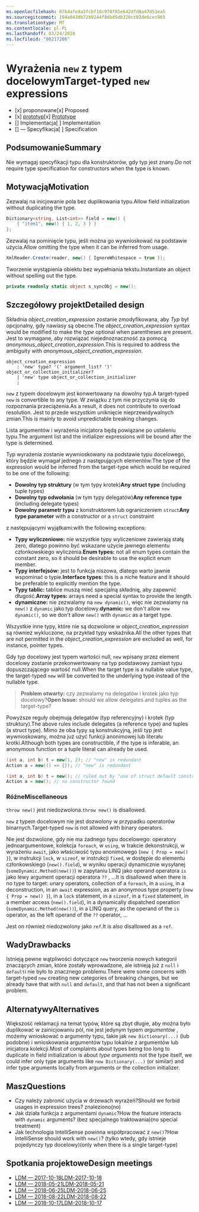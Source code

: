 ```yaml
---
ms.openlocfilehash: 07b4afe4a3fcbf10c978f05e642dfd8a47d53ea5
ms.sourcegitcommit: 194a043db72b9244f8db45db326cc82de6cec965
ms.translationtype: MT
ms.contentlocale: pl-PL
ms.lasthandoff: 03/24/2020
ms.locfileid: "80217206"
---
```


# <a name="target-typed-new-expressions"></a><span data-ttu-id="92ade-101">Wyrażenia `new` z typem docelowym</span><span class="sxs-lookup"><span data-stu-id="92ade-101">Target-typed `new` expressions</span></span>

* <span data-ttu-id="92ade-102">[x] proponowane</span><span class="sxs-lookup"><span data-stu-id="92ade-102">[x] Proposed</span></span>
* <span data-ttu-id="92ade-103">[x] [prototyp](https://github.com/alrz/roslyn/tree/features/target-typed-new)</span><span class="sxs-lookup"><span data-stu-id="92ade-103">[x] [Prototype](https://github.com/alrz/roslyn/tree/features/target-typed-new)</span></span>
* <span data-ttu-id="92ade-104">[] Implementacja</span><span class="sxs-lookup"><span data-stu-id="92ade-104">[ ] Implementation</span></span>
* <span data-ttu-id="92ade-105">[] — Specyfikacja</span><span class="sxs-lookup"><span data-stu-id="92ade-105">[ ] Specification</span></span>

## <a name="summary"></a><span data-ttu-id="92ade-106">Podsumowanie</span><span class="sxs-lookup"><span data-stu-id="92ade-106">Summary</span></span>
[summary]: #summary

<span data-ttu-id="92ade-107">Nie wymagaj specyfikacji typu dla konstruktorów, gdy typ jest znany.</span><span class="sxs-lookup"><span data-stu-id="92ade-107">Do not require type specification for constructors when the type is known.</span></span> 

## <a name="motivation"></a><span data-ttu-id="92ade-108">Motywacją</span><span class="sxs-lookup"><span data-stu-id="92ade-108">Motivation</span></span>
[motivation]: #motivation

<span data-ttu-id="92ade-109">Zezwalaj na inicjowanie pola bez duplikowania typu.</span><span class="sxs-lookup"><span data-stu-id="92ade-109">Allow field initialization without duplicating the type.</span></span>
```cs
Dictionary<string, List<int>> field = new() {
    { "item1", new() { 1, 2, 3 } }
};
```

<span data-ttu-id="92ade-110">Zezwalaj na pominięcie typu, jeśli można go wywnioskować na podstawie użycia.</span><span class="sxs-lookup"><span data-stu-id="92ade-110">Allow omitting the type when it can be inferred from usage.</span></span>
```cs
XmlReader.Create(reader, new() { IgnoreWhitespace = true });
```

<span data-ttu-id="92ade-111">Tworzenie wystąpienia obiektu bez wypełniania tekstu.</span><span class="sxs-lookup"><span data-stu-id="92ade-111">Instantiate an object without spelling out the type.</span></span>
```cs
private readonly static object s_syncObj = new();
```

## <a name="detailed-design"></a><span data-ttu-id="92ade-112">Szczegółowy projekt</span><span class="sxs-lookup"><span data-stu-id="92ade-112">Detailed design</span></span>
[design]: #detailed-design

<span data-ttu-id="92ade-113">Składnia *object_creation_expression* zostanie zmodyfikowana, aby *Typ* był opcjonalny, gdy nawiasy są obecne.</span><span class="sxs-lookup"><span data-stu-id="92ade-113">The *object_creation_expression* syntax would be modified to make the *type* optional when parentheses are present.</span></span> <span data-ttu-id="92ade-114">Jest to wymagane, aby rozwiązać niejednoznaczność za pomocą *anonymous_object_creation_expression*.</span><span class="sxs-lookup"><span data-stu-id="92ade-114">This is required to address the ambiguity with *anonymous_object_creation_expression*.</span></span>
```antlr
object_creation_expression
    : 'new' type? '(' argument_list? ')' object_or_collection_initializer?
    | 'new' type object_or_collection_initializer
    ;
```

<span data-ttu-id="92ade-115">`new` z typem docelowym jest konwertowany na dowolny typ.</span><span class="sxs-lookup"><span data-stu-id="92ade-115">A target-typed `new` is convertible to any type.</span></span> <span data-ttu-id="92ade-116">W związku z tym nie przyczynia się do rozpoznania przeciążenia.</span><span class="sxs-lookup"><span data-stu-id="92ade-116">As a result, it does not contribute to overload resolution.</span></span> <span data-ttu-id="92ade-117">Jest to przede wszystkim uniknięcie nieprzewidywalnych zmian.</span><span class="sxs-lookup"><span data-stu-id="92ade-117">This is mainly to avoid unpredictable breaking changes.</span></span>

<span data-ttu-id="92ade-118">Lista argumentów i wyrażenia inicjatora będą powiązane po ustaleniu typu.</span><span class="sxs-lookup"><span data-stu-id="92ade-118">The argument list and the initializer expressions will be bound after the type is determined.</span></span>

<span data-ttu-id="92ade-119">Typ wyrażenia zostanie wywnioskowany na podstawie typu docelowego, który będzie wymagał jednego z następujących elementów:</span><span class="sxs-lookup"><span data-stu-id="92ade-119">The type of the expression would be inferred from the target-type which would be required to be one of the following:</span></span>

- <span data-ttu-id="92ade-120">**Dowolny typ struktury** (w tym typy krotek)</span><span class="sxs-lookup"><span data-stu-id="92ade-120">**Any struct type** (including tuple types)</span></span>
- <span data-ttu-id="92ade-121">**Dowolny typ odwołania** (w tym typy delegatów)</span><span class="sxs-lookup"><span data-stu-id="92ade-121">**Any reference type** (including delegate types)</span></span>
- <span data-ttu-id="92ade-122">**Dowolny parametr typu** z konstruktorem lub ograniczeniem `struct`</span><span class="sxs-lookup"><span data-stu-id="92ade-122">**Any type parameter** with a constructor or a `struct` constraint</span></span>

<span data-ttu-id="92ade-123">z następującymi wyjątkami:</span><span class="sxs-lookup"><span data-stu-id="92ade-123">with the following exceptions:</span></span>

- <span data-ttu-id="92ade-124">**Typy wyliczeniowe:** nie wszystkie typy wyliczeniowe zawierają stałą zero, dlatego powinno być wskazane użycie jawnego elementu członkowskiego wyliczenia.</span><span class="sxs-lookup"><span data-stu-id="92ade-124">**Enum types:** not all enum types contain the constant zero, so it should be desirable to use the explicit enum member.</span></span>
- <span data-ttu-id="92ade-125">**Typy interfejsów:** jest to funkcja niszowa, dlatego warto jawnie wspominać o typie.</span><span class="sxs-lookup"><span data-stu-id="92ade-125">**Interface types:** this is a niche feature and it should be preferable to explicitly mention the type.</span></span>
- <span data-ttu-id="92ade-126">**Typy tablic:** tablice muszą mieć specjalną składnię, aby zapewnić długość.</span><span class="sxs-lookup"><span data-stu-id="92ade-126">**Array types:** arrays need a special syntax to provide the length.</span></span>
- <span data-ttu-id="92ade-127">**dynamiczne:** nie zezwalamy na `new dynamic()`, więc nie zezwalamy na `new()` z `dynamic` jako typ docelowy.</span><span class="sxs-lookup"><span data-stu-id="92ade-127">**dynamic:** we don't allow `new dynamic()`, so we don't allow `new()` with `dynamic` as a target type.</span></span>

<span data-ttu-id="92ade-128">Wszystkie inne typy, które nie są dozwolone w *object_creation_expression* są również wykluczone, na przykład typy wskaźnika.</span><span class="sxs-lookup"><span data-stu-id="92ade-128">All the other types that are not permitted in the *object_creation_expression* are excluded as well, for instance, pointer types.</span></span>

<span data-ttu-id="92ade-129">Gdy typ docelowy jest typem wartości null, `new` wpisany przez element docelowy zostanie przekonwertowany na typ podstawowy zamiast typu dopuszczającego wartość null.</span><span class="sxs-lookup"><span data-stu-id="92ade-129">When the target type is a nullable value type, the target-typed `new` will be converted to the underlying type instead of the nullable type.</span></span>

> <span data-ttu-id="92ade-130">**Problem otwarty:** czy zezwalamy na delegatów i krotek jako typ docelowy?</span><span class="sxs-lookup"><span data-stu-id="92ade-130">**Open Issue:** should we allow delegates and tuples as the target-type?</span></span>

<span data-ttu-id="92ade-131">Powyższe reguły obejmują delegatów (typ referencyjny) i krotek (typ struktury).</span><span class="sxs-lookup"><span data-stu-id="92ade-131">The above rules include delegates (a reference type) and tuples (a struct type).</span></span> <span data-ttu-id="92ade-132">Mimo że oba typy są konstrukcyjną, jeśli typ jest wywnioskowany, można już użyć funkcji anonimowej lub literału krotki.</span><span class="sxs-lookup"><span data-stu-id="92ade-132">Although both types are constructible, if the type is inferable, an anonymous function or a tuple literal can already be used.</span></span>
```cs
(int a, int b) t = new(1, 2); // "new" is redundant
Action a = new(() => {}); // "new" is redundant

(int a, int b) t = new(); // ruled out by "use of struct default constructor"
Action a = new(); // no constructor found
```

### <a name="miscellaneous"></a><span data-ttu-id="92ade-133">Różne</span><span class="sxs-lookup"><span data-stu-id="92ade-133">Miscellaneous</span></span>

<span data-ttu-id="92ade-134">`throw new()` jest niedozwolona.</span><span class="sxs-lookup"><span data-stu-id="92ade-134">`throw new()` is disallowed.</span></span>

<span data-ttu-id="92ade-135">`new` z typem docelowym nie jest dozwolony w przypadku operatorów binarnych.</span><span class="sxs-lookup"><span data-stu-id="92ade-135">Target-typed `new` is not allowed with binary operators.</span></span>

<span data-ttu-id="92ade-136">Nie jest dozwolone, gdy nie ma żadnego typu docelowego: operatory jednoargumentowe, kolekcja `foreach`, w `using`, w trakcie dekonstrukcji, w wyrażeniu `await`, jako właściwość typu anonimowego (`new { Prop = new() }`), w instrukcji `lock`, w `sizeof`, w instrukcji `fixed`, w dostępie do elementu członkowskiego (`new().field`), w wyniku operacji dynamicznie wysyłanej (`someDynamic.Method(new())`) w zapytaniu LINQ jako operand operatora `is` jako lewy argument operacji operatora `??` ,  ...</span><span class="sxs-lookup"><span data-stu-id="92ade-136">It is disallowed when there is no type to target: unary operators, collection of a `foreach`, in a `using`, in a deconstruction, in an `await` expression, as an anonymous type property (`new { Prop = new() }`), in a `lock` statement, in a `sizeof`, in a `fixed` statement, in a member access (`new().field`), in a dynamically dispatched operation (`someDynamic.Method(new())`), in a LINQ query, as the operand of the `is` operator, as the left operand of the `??` operator,  ...</span></span>

<span data-ttu-id="92ade-137">Jest on również niedozwolony jako `ref`.</span><span class="sxs-lookup"><span data-stu-id="92ade-137">It is also disallowed as a `ref`.</span></span>

## <a name="drawbacks"></a><span data-ttu-id="92ade-138">Wady</span><span class="sxs-lookup"><span data-stu-id="92ade-138">Drawbacks</span></span>
[drawbacks]: #drawbacks

<span data-ttu-id="92ade-139">Istnieją pewne wątpliwości dotyczące `new` tworzenia nowych kategorii znaczących zmian, które zostały wprowadzone, ale istnieją już z `null` i `default`i nie było to znacznego problemu.</span><span class="sxs-lookup"><span data-stu-id="92ade-139">There were some concerns with target-typed `new` creating new categories of breaking changes, but we already have that with `null` and `default`, and that has not been a significant problem.</span></span>

## <a name="alternatives"></a><span data-ttu-id="92ade-140">Alternatywy</span><span class="sxs-lookup"><span data-stu-id="92ade-140">Alternatives</span></span>
[alternatives]: #alternatives

<span data-ttu-id="92ade-141">Większość reklamacji na temat typów, które są zbyt długie, aby można było duplikować w zainicjowaniu pól, nie jest jedynym typem *argumentów* , możemy wnioskować o argumenty typu, takie jak `new Dictionary(...)` (lub podobne) i wnioskowania argumentów typu lokalnie z argumentów lub inicjatora kolekcji.</span><span class="sxs-lookup"><span data-stu-id="92ade-141">Most of complaints about types being too long to duplicate in field initialization is about *type arguments* not the type itself, we could infer only type arguments like `new Dictionary(...)` (or similar) and infer type arguments locally from arguments or the collection initializer.</span></span>

## <a name="questions"></a><span data-ttu-id="92ade-142">Masz</span><span class="sxs-lookup"><span data-stu-id="92ade-142">Questions</span></span>
[questions]: #questions

- <span data-ttu-id="92ade-143">Czy należy zabronić użycia w drzewach wyrażeń?</span><span class="sxs-lookup"><span data-stu-id="92ade-143">Should we forbid usages in expression trees?</span></span> <span data-ttu-id="92ade-144">znaleziono</span><span class="sxs-lookup"><span data-stu-id="92ade-144">(no)</span></span>
- <span data-ttu-id="92ade-145">Jak działa funkcja z argumentami `dynamic`?</span><span class="sxs-lookup"><span data-stu-id="92ade-145">How the feature interacts with `dynamic` arguments?</span></span> <span data-ttu-id="92ade-146">(bez specjalnego traktowania)</span><span class="sxs-lookup"><span data-stu-id="92ade-146">(no special treatment)</span></span>
- <span data-ttu-id="92ade-147">Jak technologia IntelliSense powinna współpracować z `new()`?</span><span class="sxs-lookup"><span data-stu-id="92ade-147">How IntelliSense should work with `new()`?</span></span> <span data-ttu-id="92ade-148">(tylko wtedy, gdy istnieje pojedynczy typ docelowy)</span><span class="sxs-lookup"><span data-stu-id="92ade-148">(only when there is a single target-type)</span></span>

## <a name="design-meetings"></a><span data-ttu-id="92ade-149">Spotkania projektowe</span><span class="sxs-lookup"><span data-stu-id="92ade-149">Design meetings</span></span>

- [<span data-ttu-id="92ade-150">LDM — 2017-10-18</span><span class="sxs-lookup"><span data-stu-id="92ade-150">LDM-2017-10-18</span></span>](https://github.com/dotnet/csharplang/blob/master/meetings/2017/LDM-2017-10-18.md#100)
- [<span data-ttu-id="92ade-151">LDM — 2018-05-21</span><span class="sxs-lookup"><span data-stu-id="92ade-151">LDM-2018-05-21</span></span>](https://github.com/dotnet/csharplang/blob/master/meetings/2018/LDM-2018-05-21.md)
- [<span data-ttu-id="92ade-152">LDM — 2018-06-25</span><span class="sxs-lookup"><span data-stu-id="92ade-152">LDM-2018-06-25</span></span>](https://github.com/dotnet/csharplang/blob/master/meetings/2018/LDM-2018-06-25.md)
- [<span data-ttu-id="92ade-153">LDM — 2018-08-22</span><span class="sxs-lookup"><span data-stu-id="92ade-153">LDM-2018-08-22</span></span>](https://github.com/dotnet/csharplang/blob/master/meetings/2018/LDM-2018-08-22.md#target-typed-new)
- [<span data-ttu-id="92ade-154">LDM — 2018-10-17</span><span class="sxs-lookup"><span data-stu-id="92ade-154">LDM-2018-10-17</span></span>](https://github.com/dotnet/csharplang/blob/master/meetings/2018/LDM-2018-10-17.md)

